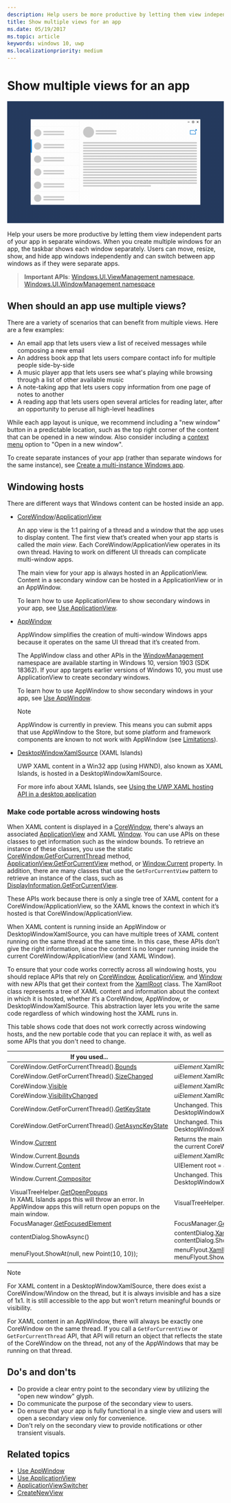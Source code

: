 ```yaml
---
description: Help users be more productive by letting them view independent parts of your app in separate windows.
title: Show multiple views for an app
ms.date: 05/19/2017
ms.topic: article
keywords: windows 10, uwp
ms.localizationpriority: medium
---
```

# Show multiple views for an app

![Wireframe showing an app with multiple windows](images/multi-view.gif)

Help your users be more productive by letting them view independent parts of your app in separate windows. When you create multiple windows for an app, the taskbar shows each window separately. Users can move, resize, show, and hide app windows independently and can switch between app windows as if they were separate apps.

> **Important APIs**: [Windows.UI.ViewManagement namespace](/uwp/api/windows.ui.viewmanagement), [Windows.UI.WindowManagement namespace](/uwp/api/windows.ui.windowmanagement)

## When should an app use multiple views?

There are a variety of scenarios that can benefit from multiple views. Here are a few examples:

- An email app that lets users view a list of received messages while composing a new email
- An address book app that lets users compare contact info for multiple people side-by-side
- A music player app that lets users see what's playing while browsing through a list of other available music
- A note-taking app that lets users copy information from one page of notes to another
- A reading app that lets users open several articles for reading later, after an opportunity to peruse all high-level headlines

While each app layout is unique, we recommend including a "new window" button in a predictable location, such as the top right corner of the content that can be opened in a new window. Also consider including a [context menu](../controls-and-patterns/menus.md) option to "Open in a new window".

To create separate instances of your app (rather than separate windows for the same instance), see [Create a multi-instance Windows app](../../launch-resume/multi-instance-uwp.md).

## Windowing hosts

There are different ways that Windows content can be hosted inside an app.

- [CoreWindow](/uwp/api/windows.ui.core.corewindow)/[ApplicationView](/uwp/api/windows.ui.viewmanagement.applicationview)

     An app view is the 1:1 pairing of a thread and a window that the app uses to display content. The first view that’s created when your app starts is called the *main view*. Each CoreWindow/ApplicationView operates in its own thread. Having to work on different UI threads can complicate multi-window apps.

    The main view for your app is always hosted in an ApplicationView. Content in a secondary window can be hosted in a ApplicationView or in an AppWindow.

    To learn how to use ApplicationView to show secondary windows in your app, see [Use ApplicationView](application-view.md).
- [AppWindow](/uwp/api/windows.ui.windowmanagement.appwindow)

    AppWindow simplifies the creation of multi-window Windows apps because it operates on the same UI thread that it’s created from.

    The AppWindow class and other APIs in the [WindowManagement](/uwp/api/windows.ui.windowmanagement) namespace are available starting in Windows 10, version 1903 (SDK 18362). If your app targets earlier versions of Windows 10, you must use ApplicationView to create secondary windows.

    To learn how to use AppWindow to show secondary windows in your app, see [Use AppWindow](app-window.md).

    > [!NOTE]
    > AppWindow is currently in preview. This means you can submit apps that use AppWindow to the Store, but some platform and framework components are known to not work with AppWindow (see [Limitations](/uwp/api/windows.ui.windowmanagement.appwindow#limitations)).
- [DesktopWindowXamlSource](/uwp/api/windows.ui.xaml.hosting.desktopwindowxamlsource) (XAML Islands)

     UWP XAML content in a Win32 app (using HWND), also known as XAML Islands, is hosted in a DesktopWindowXamlSource.

    For more info about XAML Islands, see [Using the UWP XAML hosting API in a desktop application](/windows/apps/desktop/modernize/using-the-xaml-hosting-api)

### Make code portable across windowing hosts

When XAML content is displayed in a [CoreWindow](/uwp/api/windows.ui.core.corewindow), there's always an associated [ApplicationView](/uwp/api/windows.ui.viewmanagement.applicationview) and XAML [Window](/uwp/api/windows.ui.xaml.window). You can use APIs on these classes to get information such as the window bounds. To retrieve an instance of these classes, you use the static [CoreWindow.GetForCurrentThread](/uwp/api/windows.ui.core.corewindow.getforcurrentthread) method, [ApplicationView.GetForCurrentView](/uwp/api/windows.ui.viewmanagement.applicationview.getforcurrentview) method, or [Window.Current](/uwp/api/windows.ui.xaml.window.current) property. In addition, there are many classes that use the `GetForCurrentView` pattern to retrieve an instance of the class, such as [DisplayInformation.GetForCurrentView](/uwp/api/windows.graphics.display.displayinformation.getforcurrentview).

These APIs work because there is only a single tree of XAML content for a CoreWindow/ApplicationView, so the XAML knows the context in which it’s hosted is that CoreWindow/ApplicationView.

When XAML content is running inside an AppWindow or DesktopWindowXamlSource, you can have multiple trees of XAML content running on the same thread at the same time. In this case, these APIs don’t give the right information, since the content is no longer running inside the current CoreWindow/ApplicationView (and XAML Window).

To ensure that your code works correctly across all windowing hosts, you should replace APIs that rely on [CoreWindow](/uwp/api/windows.ui.core.corewindow), [ApplicationView](/uwp/api/windows.ui.viewmanagement.applicationview), and [Window](/uwp/api/windows.ui.xaml.window) with new APIs that get their context from the [XamlRoot](/uwp/api/windows.ui.xaml.xamlroot) class.
The XamlRoot class represents a tree of XAML content and information about the context in which it is hosted, whether it’s a CoreWindow, AppWindow, or DesktopWindowXamlSource. This abstraction layer lets you write the same code regardless of which windowing host the XAML runs in.

This table shows code that does not work correctly across windowing hosts, and the new portable code that you can replace it with, as well as some APIs that you don't need to change.

| If you used... | Replace with... |
| - | - |
| CoreWindow.GetForCurrentThread().[Bounds](/uwp/api/windows.ui.core.corewindow.bounds) | _uiElement_.XamlRoot.[Size](/uwp/api/windows.ui.xaml.xamlroot.size) |
| CoreWindow.GetForCurrentThread().[SizeChanged](/uwp/api/windows.ui.core.corewindow.sizechanged) | _uiElement_.XamlRoot.[Changed](/uwp/api/windows.ui.xaml.xamlroot.changed) |
| CoreWindow.[Visible](/uwp/api/windows.ui.core.corewindow.visible) | _uiElement_.XamlRoot.[IsHostVisible](/uwp/api/windows.ui.xaml.xamlroot.ishostvisible) |
| CoreWindow.[VisibilityChanged](/uwp/api/windows.ui.core.corewindow.visibilitychanged) | _uiElement_.XamlRoot.[Changed](/uwp/api/windows.ui.xaml.xamlroot.changed) |
| CoreWindow.GetForCurrentThread().[GetKeyState](/uwp/api/windows.ui.core.corewindow.getkeystate) | Unchanged. This is supported in AppWindow and DesktopWindowXamlSource. |
| CoreWindow.GetForCurrentThread().[GetAsyncKeyState](/uwp/api/windows.ui.core.corewindow.getasynckeystate) | Unchanged. This is supported in AppWindow and DesktopWindowXamlSource. |
| Window.[Current](/uwp/api/windows.ui.xaml.window.current) | Returns the main XAML Window object which is closely bound to the current CoreWindow. See Note after this table. |
| Window.Current.[Bounds](/uwp/api/windows.ui.xaml.window.bounds) | _uiElement_.XamlRoot.[Size](/uwp/api/windows.ui.xaml.xamlroot.size) |
| Window.Current.[Content](/uwp/api/windows.ui.xaml.window.content) | UIElement root =  _uiElement_.XamlRoot.[Content](/uwp/api/windows.ui.xaml.xamlroot.content) |
| Window.Current.[Compositor](/uwp/api/windows.ui.xaml.window.compositor) | Unchanged. This is supported in AppWindow and DesktopWindowXamlSource. |
| VisualTreeHelper.[GetOpenPopups](/uwp/api/windows.ui.xaml.media.visualtreehelper.getopenpopups)<br/>In XAML Islands apps this will throw an error. In AppWindow apps this will return open popups on the main window. | VisualTreeHelper.[GetOpenPopupsForXamlRoot](/uwp/api/windows.ui.xaml.media.visualtreehelper.getopenpopupsforxamlroot)(_uiElement_.XamlRoot) |
| FocusManager.[GetFocusedElement](/uwp/api/windows.ui.xaml.input.focusmanager.getfocusedelement) | FocusManager.[GetFocusedElement](/uwp/api/windows.ui.xaml.input.focusmanager.getfocusedelement#Windows_UI_Xaml_Input_FocusManager_GetFocusedElement_Windows_UI_Xaml_XamlRoot_)(_uiElement_.XamlRoot) |
| contentDialog.ShowAsync() | contentDialog.[XamlRoot](/uwp/api/windows.ui.xaml.uielement.xamlroot) = _uiElement_.XamlRoot;<br/>contentDialog.ShowAsync(); |
| menuFlyout.ShowAt(null, new Point(10, 10)); | menuFlyout.[XamlRoot](/uwp/api/windows.ui.xaml.controls.primitives.flyoutbase.xamlroot) = _uiElement_.XamlRoot;<br/>menuFlyout.ShowAt(null, new Point(10, 10)); |

> [!NOTE]
> For XAML content in a DesktopWindowXamlSource, there does exist a CoreWindow/Window on the thread, but it is always invisible and has a size of 1x1. It is still accessible to the app but won’t return meaningful bounds or visibility.
>
>For XAML content in an AppWindow, there will always be exactly one CoreWindow on the same thread. If you call a `GetForCurrentView` or `GetForCurrentThread` API, that API will return an object that reflects the state of the CoreWindow on the thread, not any of the AppWindows that may be running on that thread.


## Do's and don'ts

- Do provide a clear entry point to the secondary view by utilizing the "open new window" glyph.
- Do communicate the purpose of the secondary view to users.
- Do ensure that your app is fully functional in a single view and users will open a secondary view only for convenience.
- Don't rely on the secondary view to provide notifications or other transient visuals.

## Related topics

- [Use AppWindow](app-window.md)
- [Use ApplicationView](application-view.md)
- [ApplicationViewSwitcher](/uwp/api/Windows.UI.ViewManagement.ApplicationViewSwitcher)
- [CreateNewView](/uwp/api/windows.applicationmodel.core.coreapplication.createnewview)
